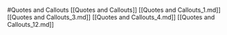 #Quotes and Callouts 
 [[Quotes and Callouts]]
[[Quotes and Callouts_1.md]]
[[Quotes and Callouts_3.md]]
[[Quotes and Callouts_4.md]]
[[Quotes and Callouts_12.md]]